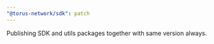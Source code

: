 ```yaml
---
"@torus-network/sdk": patch
---
```


Publishing SDK and utils packages together with same version always.
